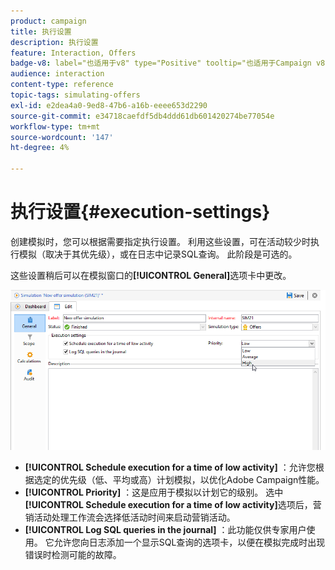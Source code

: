 ```yaml
---
product: campaign
title: 执行设置
description: 执行设置
feature: Interaction, Offers
badge-v8: label="也适用于v8" type="Positive" tooltip="也适用于Campaign v8"
audience: interaction
content-type: reference
topic-tags: simulating-offers
exl-id: e2dea4a0-9ed8-47b6-a16b-eeee653d2290
source-git-commit: e34718caefdf5db4ddd61db601420274be77054e
workflow-type: tm+mt
source-wordcount: '147'
ht-degree: 4%

---
```


# 执行设置{#execution-settings}



创建模拟时，您可以根据需要指定执行设置。 利用这些设置，可在活动较少时执行模拟（取决于其优先级），或在日志中记录SQL查询。 此阶段是可选的。

这些设置稍后可以在模拟窗口的&#x200B;**[!UICONTROL General]**&#x200B;选项卡中更改。

![](assets/offer_simulation_008.png)

* **[!UICONTROL Schedule execution for a time of low activity]** ：允许您根据选定的优先级（低、平均或高）计划模拟，以优化Adobe Campaign性能。
* **[!UICONTROL Priority]** ：这是应用于模拟以计划它的级别。 选中&#x200B;**[!UICONTROL Schedule execution for a time of low activity]**&#x200B;选项后，营销活动处理工作流会选择低活动时间来启动营销活动。
* **[!UICONTROL Log SQL queries in the journal]** ：此功能仅供专家用户使用。 它允许您向日志添加一个显示SQL查询的选项卡，以便在模拟完成时出现错误时检测可能的故障。
